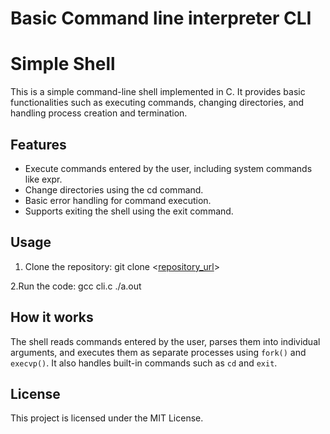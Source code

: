 # Basic Command line interpreter CLI

# Simple Shell

This is a simple command-line shell implemented in C. It provides basic functionalities such as executing commands, changing directories, and handling process creation and termination.

## Features

- Execute commands entered by the user, including system commands like expr.
- Change directories using the cd command.
- Basic error handling for command execution.
- Supports exiting the shell using the exit command.

## Usage

1. Clone the repository:
git clone <[repository_url](https://github.com/AmanTechWiz/Basic-Command-line-interpreter-CLI-)>

2.Run the code:
gcc cli.c
./a.out

## How it works

The shell reads commands entered by the user, parses them into individual arguments, and executes them as separate processes using `fork()` and `execvp()`. It also handles built-in commands such as `cd` and `exit`.

## License

This project is licensed under the MIT License.
